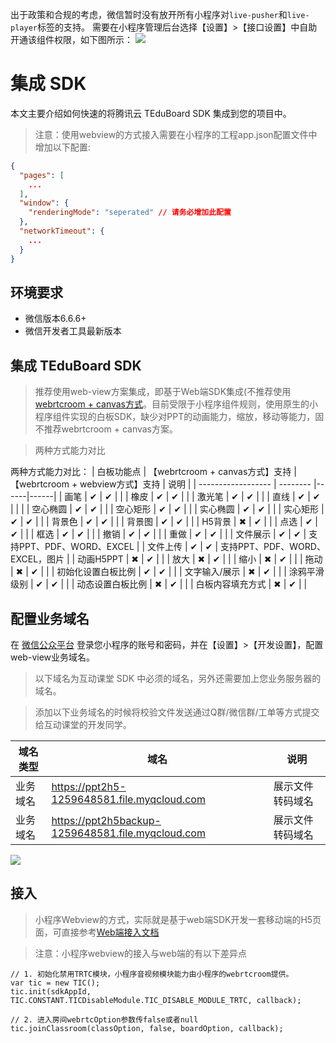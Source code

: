 <!--
 * @Author: your name
 * @Date: 2020-03-04 18:25:05
 * @LastEditTime: 2020-03-10 11:51:05
 * @LastEditors: Please set LastEditors
 * @Description: In User Settings Edit
 * @FilePath: /tic2.0/PaaS/Docs/SDK文档/小程序/互动课堂接入文档.md
 -->
出于政策和合规的考虑，微信暂时没有放开所有小程序对`live-pusher`和`live-player`标签的支持。
需要在小程序管理后台选择【设置】>【接口设置】中自助开通该组件权限，如下图所示：
![](https://mc.qcloudimg.com/static/img/a34df5e3e86c9b0fcdfba86f8576e06a/weixinset.png)

# 集成 SDK

本文主要介绍如何快速的将腾讯云 TEduBoard SDK 集成到您的项目中。

> 注意：使用webview的方式接入需要在小程序的工程app.json配置文件中增加以下配置: 

```json
{
  "pages": [
    ...
  ],
  "window": {
    "renderingMode": "seperated" // 请务必增加此配置
  },
  "networkTimeout": {
    ...
  }
}
```

## 环境要求

- 微信版本6.6.6+
- 微信开发者工具最新版本

## 集成 TEduBoard SDK

> 推荐使用web-view方案集成，即基于Web端SDK集成(不推荐使用[webrtcroom + canvas方式](互动课堂接入文档webrtcroom+canvas方式.md)。目前受限于小程序组件规则，使用原生的小程序组件实现的白板SDK，缺少对PPT的动画能力，缩放，移动等能力，固不推荐webrtcroom + canvas方案。

> 两种方式能力对比

两种方式能力对比：
|      白板功能点         |     【webrtcroom + canvas方式】支持  | 【webrtcroom + webview方式】支持 | 说明 |
| ------------------ | -------- |------|------|
| 画笔 | ✔ |  ✔ | |
| 橡皮 | ✔ |  ✔ | |
| 激光笔 | ✔  | ✔ | |
| 直线 | ✔ |  ✔ | | |
| 空心椭圆 | ✔ |  ✔ | |
| 空心矩形 | ✔ |  ✔ | |
| 实心椭圆 | ✔ |  ✔ | |
| 实心矩形 | ✔ |  ✔ | |
| 背景色 | ✔ |  ✔ | |
| 背景图 | ✔ |  ✔ | |
| H5背景 | ✖ |  ✔ | |
| 点选 | ✔ |  ✔ | |
| 框选 | ✔ |  ✔ | |
| 撤销 | ✔ |  ✔ | |
| 重做 | ✔ |  ✔ | |
| 文件展示 | ✔  | ✔ | 支持PPT、PDF、WORD、EXCEL |
| 文件上传 | ✔  | ✔ | 支持PPT、PDF、WORD、EXCEL，图片 |
| 动画H5PPT | ✖  | ✔ | |
| 放大 | ✖ |  ✔ | |
| 缩小 | ✖ |  ✔ | |
| 拖动 | ✖ |  ✔ | |
| 初始化设置白板比例 | ✔  | ✔ | |
| 文字输入/展示 | ✖ | ✔  | |
| 涂鸦平滑级别 | ✔ |  ✔  | |
| 动态设置白板比例 | ✖ |  ✔ | |
| 白板内容填充方式 | ✖ |  ✔ | |

## 配置业务域名

在 [微信公众平台](https://mp.weixin.qq.com/) 登录您小程序的账号和密码，并在【设置】>【开发设置】，配置web-view业务域名。

> 以下域名为互动课堂 SDK 中必须的域名，另外还需要加上您业务服务器的域名。

> 添加以下业务域名的时候将校验文件发送通过Q群/微信群/工单等方式提交给互动课堂的开发同学。

| 域名类型              | 域名                                                    | 说明                          |
| --------------------- | ------------------------------------------------------- | ----------------------------- |
| 业务域名 | https://ppt2h5-1259648581.file.myqcloud.com	         | 展示文件转码域名              |
| 业务域名 | https://ppt2h5backup-1259648581.file.myqcloud.com         | 展示文件转码域名              |

![](https://main.qcloudimg.com/raw/6a9af283d7481535df99971811681669.png)

## 接入

> 小程序Webview的方式，实际就是基于web端SDK开发一套移动端的H5页面，可直接参考[Web端接入文档](../Web/互动课堂接入文档.md)

> 注意：小程序webview的接入与web端的有以下差异点

```
// 1. 初始化禁用TRTC模块，小程序音视频模块能力由小程序的webrtcroom提供。
var tic = new TIC();
tic.init(sdkAppId, TIC.CONSTANT.TICDisableModule.TIC_DISABLE_MODULE_TRTC, callback);

// 2. 进入房间webrtcOption参数传false或者null
tic.joinClassroom(classOption, false, boardOption, callback);
```
